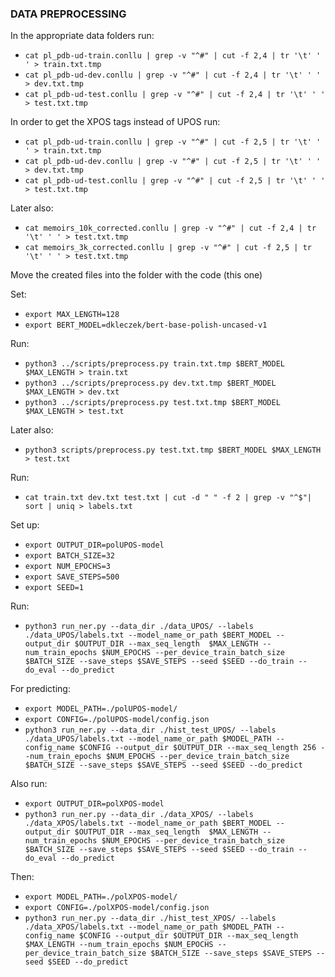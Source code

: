 ### DATA PREPROCESSING
In the appropriate data folders run:
+ ``cat pl_pdb-ud-train.conllu | grep -v "^#" | cut -f 2,4 | tr '\t' ' ' > train.txt.tmp``
+ ``cat pl_pdb-ud-dev.conllu | grep -v "^#" | cut -f 2,4 | tr '\t' ' ' > dev.txt.tmp``
+ ``cat pl_pdb-ud-test.conllu | grep -v "^#" | cut -f 2,4 | tr '\t' ' ' > test.txt.tmp``

In order to get the XPOS tags instead of UPOS run:
+ ``cat pl_pdb-ud-train.conllu | grep -v "^#" | cut -f 2,5 | tr '\t' ' ' > train.txt.tmp``
+ ``cat pl_pdb-ud-dev.conllu | grep -v "^#" | cut -f 2,5 | tr '\t' ' ' > dev.txt.tmp``
+ ``cat pl_pdb-ud-test.conllu | grep -v "^#" | cut -f 2,5 | tr '\t' ' ' > test.txt.tmp``

Later also:
+ ``cat memoirs_10k_corrected.conllu | grep -v "^#" | cut -f 2,4 | tr '\t' ' ' > test.txt.tmp``
+ ``cat memoirs_3k_corrected.conllu | grep -v "^#" | cut -f 2,5 | tr '\t' ' ' > test.txt.tmp``

Move the created files into the folder with the code (this one)

Set:
+ ``export MAX_LENGTH=128``
+ ``export BERT_MODEL=dkleczek/bert-base-polish-uncased-v1``

Run:
+ ``python3 ../scripts/preprocess.py train.txt.tmp $BERT_MODEL $MAX_LENGTH > train.txt``
+ ``python3 ../scripts/preprocess.py dev.txt.tmp $BERT_MODEL $MAX_LENGTH > dev.txt``
+ ``python3 ../scripts/preprocess.py test.txt.tmp $BERT_MODEL $MAX_LENGTH > test.txt``

Later also:
+ ``python3 scripts/preprocess.py test.txt.tmp $BERT_MODEL $MAX_LENGTH > test.txt``

Run:
+ ``cat train.txt dev.txt test.txt | cut -d " " -f 2 | grep -v "^$"| sort | uniq > labels.txt``

Set up:
+ ``export OUTPUT_DIR=polUPOS-model``
+ ``export BATCH_SIZE=32``
+ ``export NUM_EPOCHS=3``
+ ``export SAVE_STEPS=500``
+ ``export SEED=1``

Run:
+ ``python3 run_ner.py --data_dir ./data_UPOS/ --labels ./data_UPOS/labels.txt --model_name_or_path $BERT_MODEL --output_dir $OUTPUT_DIR --max_seq_length  $MAX_LENGTH --num_train_epochs $NUM_EPOCHS --per_device_train_batch_size $BATCH_SIZE --save_steps $SAVE_STEPS --seed $SEED --do_train --do_eval --do_predict``

For predicting:
+ ``export MODEL_PATH=./polUPOS-model/``
+ ``export CONFIG=./polUPOS-model/config.json``
+ ``python3 run_ner.py --data_dir ./hist_test_UPOS/ --labels ./data_UPOS/labels.txt --model_name_or_path $MODEL_PATH --config_name $CONFIG --output_dir $OUTPUT_DIR --max_seq_length 256 --num_train_epochs $NUM_EPOCHS --per_device_train_batch_size $BATCH_SIZE --save_steps $SAVE_STEPS --seed $SEED --do_predict``

Also run:
+ ``export OUTPUT_DIR=polXPOS-model``
+ ``python3 run_ner.py --data_dir ./data_XPOS/ --labels ./data_XPOS/labels.txt --model_name_or_path $BERT_MODEL --output_dir $OUTPUT_DIR --max_seq_length  $MAX_LENGTH --num_train_epochs $NUM_EPOCHS --per_device_train_batch_size $BATCH_SIZE --save_steps $SAVE_STEPS --seed $SEED --do_train --do_eval --do_predict``

Then:
+ ``export MODEL_PATH=./polXPOS-model/``
+ ``export CONFIG=./polXPOS-model/config.json``
+ ``python3 run_ner.py --data_dir ./hist_test_XPOS/ --labels ./data_XPOS/labels.txt --model_name_or_path $MODEL_PATH --config_name $CONFIG --output_dir $OUTPUT_DIR --max_seq_length  $MAX_LENGTH --num_train_epochs $NUM_EPOCHS --per_device_train_batch_size $BATCH_SIZE --save_steps $SAVE_STEPS --seed $SEED --do_predict``
